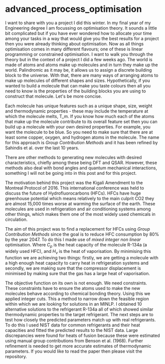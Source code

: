 # advanced_process_optimisation

I want to share with you a project I did this winter. In my final year of my Engineering degree I am focussing on optimisation theory.
It sounds a little bit complicated but if you have ever wondered how to allocate your time among your tasks in a way that would give you the best results for a project then you were already thinking about optimisation. Now as all things optimisation comes in many different flavours; one of these is linear programming or constrained optimisation. I want to walk you through the theory but in the context of a project I did a few weeks ago.
The world is made of atoms and atoms make up molecules and in turn they make up the world. Palindromic as it may be, it allows us to assign a discrete building block to the universe. With that, there are many ways of arranging atoms to make up molecules of different shapes and sizes. Hypothetically, if you wanted to build a molecule that can make you taste colours then all you need to know is the properties of the building blocks you are using to construct that molecule. Let's be more concise. 

Each molecule has unique features such as a unique shape, size, weight and thermodynamic properties - these may include the temperature at which the molecule melts, T_m. If you know how much each of the atoms that make up the molecule contribute to its overall feature set then you can build up a molecule with your own desired properties. For example, you want the molecule to be blue. So you need to make sure that there are at least some copper, oxygen, and hydrogen atoms in the molecule. The name for this approach is *Group Contribution Methods* and it has been refined by Sahindis et al. over the last 10 years. 

There are other methods to generating new molecules with desired characteristics, chiefly among these being DFT and QSAR. However, these methods also deal with bond angles and quantum mechanical interactions, something I will not be going into in this post and for this project. 

The motivation behind this project was the Kigali Amendment to the Montreal Protocol of 2016. This international conference was held to discuss the future of Hydrofluorocarbons (HFCs). HFCs have huge greenhouse potential which means relatively to the main culprit CO2 they are almost 15,000 times worse at warming the surface of the earth. These molecules are used in refrigeration and air conditioning systems among other things, which makes them one of the most widely used chemicals in circulation. 

The aim of this project was to find a replacement for HFCs using *Group Contribution Methods* since the goal is to reduce HFC consumption by 80% by the year 2047. To do this I made use of *mixed integer non linear* optimisation. Where $C_p$ is the heat capacity of the molecule R-134a (a widely used HFC), and $H_v$ is the heat of vaporisation. By minimising this function we are achieving two things: firstly, we are getting a molecule with a high enough heat capacity to carry heat in refrigeration systems and secondly, we are making sure that the compressor displacement is minimised by making sure that the gas has a large heat of vaporisation. 

The objective function on its own is not enough. We need constraints. These constraints have to ensure the atoms used to make the new molecules behave according to chemical bonding theory. Using this we applied integer cuts. This a method to narrow down the feasible region within which we are looking for solutions in an MINLP. I obtained 10 alternative solutions to the refrigerant R-134a all of which showed similar thermodynamic properties to the target refrigerant. The next steps are to test how closely the predicted parameters match up with real refrigerants. To do this I used NIST data for common refrigerants and their heat capacities and fitted the predicted results to the NIST data. Large discrepancies were found for heats of fusion because these were estimated using manual group contributions from Benson et al. (1968). Further refinement is needed to get more accurate estimates of thermodynamic parameters. If you would like to read the paper then please visit the repository. 
